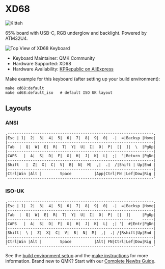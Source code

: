 # XD68

![Kitteh](https://i.imgur.com/qkA5Of5.jpg)

65% board with USB-C, RGB underglow and backlight.  Powered by ATM32U4.

![Top View of XD68 Keyboard](https://i.imgur.com/OLkQQ17.jpg)

* Keyboard Maintainer: QMK Community
* Hardware Supported: XD68
* Hardware Availability: [KPRepublic on AliExpress](http://kprepublic.com/products/xiudi-xd68-pcb-65-custom-mechanical-keyboard-support-tkg-tools-underglow-rgb-pcb-programmed-kle-lots-of-layouts)

Make example for this keyboard (after setting up your build environment):

    make xd68:default       
    make xd68:default_iso   # default ISO UK layout

## Layouts 

### ANSI

```
,----------------------------------------------------------------.
|Esc | 1|  2|  3|  4|  5|  6|  7|  8|  9|  0|  -|  =|Backsp |Home|
|----------------------------------------------------------------|
|Tab  |  Q|  W|  E|  R|  T|  Y|  U|  I|  O|  P|  [|  ]|  \  |PgUp|
|----------------------------------------------------------------|
|CAPS   |  A|  S|  D|  F|  G|  H|  J|  K|  L|  ;|  '|Return |PgDn|
|----------------------------------------------------------------|
|Shift   |  Z|  X|  C|  V|  B|  N|  M|  ,|  .|  /|Shift | Up|End |
|----------------------------------------------------------------|
|Ctrl|Win |Alt |        Space          |App|Ctrl|FN |Lef|Dow|Rig |
`----------------------------------------------------------------'
```

### ISO-UK

```
,----------------------------------------------------------------.
|Esc | 1|  2|  3|  4|  5|  6|  7|  8|  9|  0|  -|  =|Backsp |Home|
|----------------------------------------------------------------|
|Tab  |  Q|  W|  E|  R|  T|  Y|  U|  I|  O|  P|  [|  ]|     |PgUp|
|-------------------------------------------------------    -----|
|CAPS   |  A|  S|  D|  F|  G|  H|  J|  K|  L|  ;| '|  #|Entr|PgDn|
|----------------------------------------------------------------|
|Shift|  \ |  Z|  X|  C|  V|  B|  N|  M|  ,|  .| /|Rshift|Up|End |
|----------------------------------------------------------------|
|Ctrl|Win |Alt |        Space          |Alt| FN|Ctrl|Lef|Dow|Rig |
`----------------------------------------------------------------'
```

See the [build environment setup](https://docs.qmk.fm/#/getting_started_build_tools) and the [make instructions](https://docs.qmk.fm/#/getting_started_make_guide) for more information. Brand new to QMK? Start with our [Complete Newbs Guide](https://docs.qmk.fm/#/newbs).

